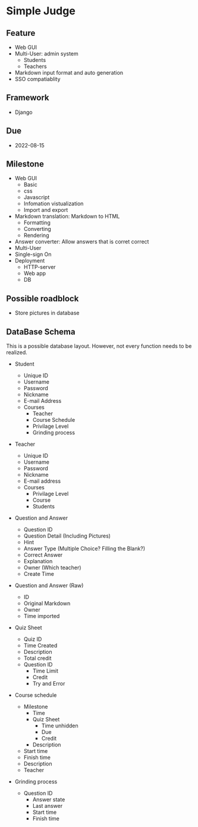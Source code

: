 # Simple Judge

## Feature
- Web GUI
- Multi-User: admin system
    - Students
    - Teachers
- Markdown input format and auto generation
- SSO compatiablity

## Framework
- Django

## Due
- 2022-08-15

## Milestone
- Web GUI
    - Basic
    - css
    - Javascript
    - Infomation vistualization
    - Import and export
- Markdown translation: Markdown to HTML
    - Formatting
    - Converting
    - Rendering
- Answer converter: Allow answers that is corret correct
- Multi-User
- Single-sign On
- Deployment
    - HTTP-server
    - Web app
    - DB

## Possible roadblock
- Store pictures in database

## DataBase Schema
This is a possible database layout. However, not every function needs to be realized.

- Student
    - Unique ID
    - Username
    - Password
    - Nickname
    - E-mail Address
    - Courses
        - Teacher
        - Course Schedule
        - Privilage Level
        - Grinding process

- Teacher
    - Unique ID
    - Username
    - Password
    - Nickname
    - E-mail address
    - Courses
        - Privilage Level
        - Course
        - Students

- Question and Answer
    - Question ID
    - Question Detail (Including Pictures)
    - Hint
    - Answer Type (Multiple Choice? Filling the Blank?)
    - Correct Answer
    - Explanation
    - Owner (Which teacher)
    - Create Time

- Question and Answer (Raw)
    - ID
    - Original Markdown
    - Owner
    - Time imported

- Quiz Sheet
    - Quiz ID
    - Time Created
    - Description
    - Total credit
    - Question ID
        - Time Limit
        - Credit
        - Try and Error

- Course schedule
    - Milestone
        - Time
        - Quiz Sheet
            - Time unhidden
            - Due
            - Credit
        - Description
    - Start time
    - Finish time
    - Description
    - Teacher

- Grinding process
    - Question ID
        - Answer state
        - Last answer
        - Start time
        - Finish time

